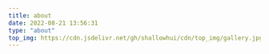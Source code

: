 ```yaml
---
title: about
date: 2022-08-21 13:56:31
type: "about"
top_img: https://cdn.jsdelivr.net/gh/shallowhui/cdn/top_img/gallery.jpg
---
```

